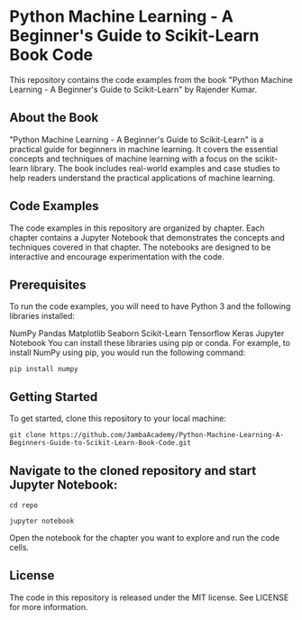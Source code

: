 # Python Machine Learning - A Beginner's Guide to Scikit-Learn Book Code
This repository contains the code examples from the book "Python Machine Learning - A Beginner's Guide to Scikit-Learn" by Rajender Kumar.

## About the Book
"Python Machine Learning - A Beginner's Guide to Scikit-Learn" is a practical guide for beginners in machine learning. It covers the essential concepts and techniques of machine learning with a focus on the scikit-learn library. The book includes real-world examples and case studies to help readers understand the practical applications of machine learning.

## Code Examples
The code examples in this repository are organized by chapter. Each chapter contains a Jupyter Notebook that demonstrates the concepts and techniques covered in that chapter. The notebooks are designed to be interactive and encourage experimentation with the code.

## Prerequisites
To run the code examples, you will need to have Python 3 and the following libraries installed:

NumPy
Pandas
Matplotlib
Seaborn
Scikit-Learn
Tensorflow
Keras
Jupyter Notebook
You can install these libraries using pip or conda. For example, to install NumPy using pip, you would run the following command:


`pip install numpy`

## Getting Started
To get started, clone this repository to your local machine:

`git clone https://github.com/JambaAcademy/Python-Machine-Learning-A-Beginners-Guide-to-Scikit-Learn-Book-Code.git`

## Navigate to the cloned repository and start Jupyter Notebook:

`cd repo`

`jupyter notebook`

Open the notebook for the chapter you want to explore and run the code cells.

## License
The code in this repository is released under the MIT license. See LICENSE for more information.
